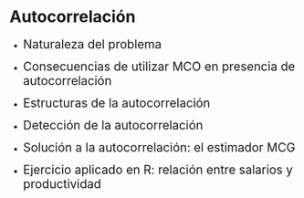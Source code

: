 # Autocorrelación
- <span style="font-size:150%">Naturaleza del problema</span> <br>

- <span style="font-size:150%">Consecuencias de utilizar MCO en presencia de autocorrelación</span> <br>

- <span style="font-size:150%">Estructuras de la autocorrelación</span> <br>

- <span style="font-size:150%">Detección de la autocorrelación</span> <br>

- <span style="font-size:150%">Solución a la autocorrelación: el estimador MCG</span> <br>

- <span style="font-size:150%">Ejercicio aplicado en R: relación entre salarios y productividad</span>
